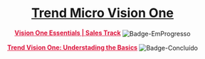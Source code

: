 <h1 align="center"><span style ="color: #DC143C">
<a href="TrendMicro.md">Trend Micro Vision One</a></span>
</h1>

<p align="center">
<a href="SalesTrack.md" style="color:#DC143C"><b>Vision One Essentials | Sales Track</b></a>
<img align="center" src="https://img.shields.io/badge/Em%20Progresso-DC143C?style=flat" alt="Badge-EmProgresso">
</p>

<p align="center">
<a href="UnderstadingTheBasics.md" style="color:#DC143C"><b>Trend Vision One: Understading the Basics</b></a>
<img align="center" src="https://img.shields.io/badge/Conclu%C3%ADdo-DC143C?style=flat" alt="Badge-Concluído">
</p>
